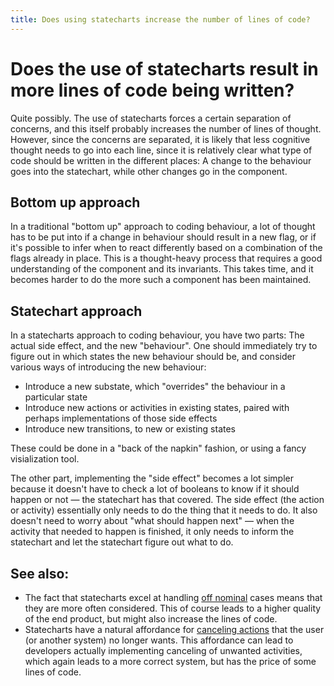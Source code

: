```yaml
---
title: Does using statecharts increase the number of lines of code?
---
```


# Does the use of statecharts result in more lines of code being written?

Quite possibly.  The use of statecharts forces a certain separation of concerns, and this itself probably increases the number of lines of thought.  However, since the concerns are separated, it is likely that less cognitive thought needs to go into each line, since it is relatively clear what type of code should be written in the different places:  A change to the behaviour goes into the statechart, while other changes go in the component.

## Bottom up approach

In a traditional "bottom up" approach to coding behaviour, a lot of thought has to be put into if a change in behaviour should result in a new flag, or if it's possible to infer when to react differently based on a combination of the flags already in place.  This is a thought-heavy process that requires a good understanding of the component and its invariants.  This takes time, and it becomes harder to do the more such a component has been maintained.

## Statechart approach

In a statecharts approach to coding behaviour, you have two parts: The actual side effect, and the new "behaviour".  One should immediately try to figure out in which states the new behaviour should be, and consider various ways of introducing the new behaviour:

* Introduce a new substate, which "overrides" the behaviour in a particular state
* Introduce new actions or activities in existing states, paired with perhaps implementations of those side effects
* Introduce new transitions, to new or existing states

These could be done in a "back of the napkin" fashion, or using a fancy visialization tool.

The other part, implementing the "side effect" becomes a lot simpler because it doesn't have to check a lot of booleans to know if it should happen or not — the statechart has that covered.  The side effect (the action or activity) essentially only needs to do the thing that it needs to do.  It also doesn't need to worry about "what should happen next" — when the activity that needed to happen is finished, it only needs to inform the statechart and let the statechart figure out what to do.

## See also:

* The fact that statecharts excel at handling [off nominal](../benefit-handle-anomalies.html) cases means that they are more often considered.  This of course leads to a higher quality of the end product, but might also increase the lines of code.
* Statecharts have a natural affordance for [canceling actions](../benefit-cancel.html) that the user (or another system) no longer wants.  This affordance can lead to developers actually implementing canceling of unwanted activities, which again leads to a more correct system, but has the price of some lines of code.

